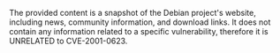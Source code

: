 The provided content is a snapshot of the Debian project's website, including news, community information, and download links. It does not contain any information related to a specific vulnerability, therefore it is UNRELATED to CVE-2001-0623.